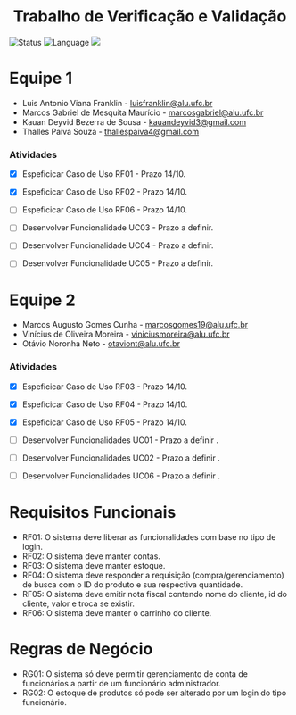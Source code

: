 <h1 align="center">Trabalho de Verificação e Validação</h1>

![Status](https://img.shields.io/badge/Status-Desenvolvimento-brightgreen)
![Language](https://img.shields.io/github/languages/top/luisfranklinn/trabalho_vev)
![](https://img.shields.io/github/last-commit/luisfranklinn/trabalho_vev)



# Equipe 1
- Luis Antonio Viana Franklin - luisfranklin@alu.ufc.br
- Marcos Gabriel de Mesquita Maurício - marcosgabriel@alu.ufc.br
- Kauan Deyvid Bezerra de Sousa - kauandeyvid3@gmail.com 
- Thalles Paiva Souza - thallespaiva4@gmail.com
### Atividades

- [x] Espeficicar Caso de Uso RF01 - Prazo 14/10. 
- [x] Espeficicar Caso de Uso RF02 - Prazo 14/10. 
- [ ] Espeficicar Caso de Uso RF06 - Prazo 14/10. 
- [ ] Desenvolver Funcionalidade UC03 - Prazo a definir. 
- [ ] Desenvolver Funcionalidade UC04 - Prazo a definir. 
- [ ] Desenvolver Funcionalidade UC05 - Prazo a definir. 


# Equipe 2

- Marcos Augusto Gomes Cunha - marcosgomes19@alu.ufc.br
- Vinícius de Oliveira Moreira - viniciusmoreira@alu.ufc.br
- Otávio Noronha Neto - otaviont@alu.ufc.br

### Atividades

- [x] Espeficicar Caso de Uso RF03 - Prazo 14/10. 
- [x] Espeficicar Caso de Uso RF04 - Prazo 14/10. 
- [x] Espeficicar Caso de Uso RF05 - Prazo 14/10. 
- [ ] Desenvolver Funcionalidades UC01 - Prazo a definir . 
- [ ] Desenvolver Funcionalidades UC02 - Prazo a definir . 
- [ ] Desenvolver Funcionalidades UC06 - Prazo a definir .




# Requisitos Funcionais

- RF01: O sistema deve liberar as funcionalidades com base no tipo de login.
- RF02: O sistema deve manter contas.
- RF03: O sistema deve manter estoque. 
- RF04: O sistema deve responder a requisição (compra/gerenciamento) de busca com o ID do produto e sua respectiva quantidade.
- RF05: O sistema deve emitir nota fiscal contendo nome do cliente, id do cliente, valor e troca se existir. 
- RF06: O sistema deve manter o carrinho do cliente.


# Regras de Negócio

- RG01: O sistema só deve permitir gerenciamento de conta de funcionários a partir de um funcionário administrador.
- RG02: O estoque de produtos só pode ser alterado por um login do tipo funcionário.
